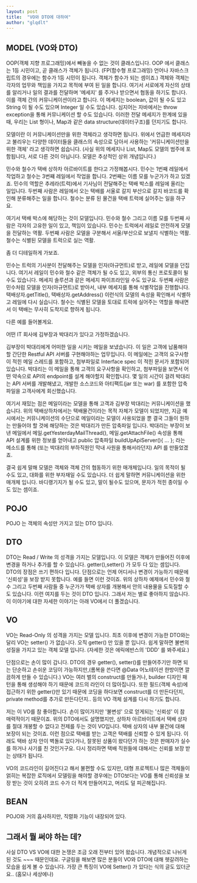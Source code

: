 ```yaml
---
layout: post
title:  "VO와 DTO에 대하여"
author: "glqdlt"
---
```

## MODEL (VO와 DTO)

OOP(객체 지향 프로그래밍)에서 빼놓을 수 없는 것이 클래스입니다. 
OOP 에서 클래스는 1등 시민이고, 곧 클래스가 객체가 됩니다. (FP(함수형 프로그래밍) 언어나 자바스크립트의 경우에는 함수가 1등 시민이 됩니다. 객체가 함수가 되는 셈이죠.)
객체와 객체는 각자의 업무와 책임을 가지고 목적에 부여 된 일을 합니다.
여기서 서로에게 자신의 상태를 알리거나 일의 결과를 전달하며 '메세지' 를 주거나 받으면서 협동을 하기도 합니다. 이를 객체 간의 커뮤니케이션이라고 합니다.
이 메세지는 boolean, 값이 될 수도 있고 String 이 될 수도 있으며 Integer 일 수도 있습니다. 심지어는 자바에서는 throw exception을 통해 커뮤니케이션 할 수도 있습니다.
이러한 전달 메세지가 한계에 있을 때, 우리는 List 형이나, Map과 같은 data structure(데이터구조)를 던지기도 합니다.

모델이란 이 커뮤니케이션만을 위한 객체라고 생각하면 됩니다.
위에서 언급한 메세지라고 불리우는 다양한 데이터들을 클래스의 속성으로 담아서 사용하는 '커뮤니케이션만을 위한 객체' 라고 생각하면 쉽습니다.
(사실 위의 메세지나 List, Map도 모델의 범주에 포함됩니다, 서로 다른 것이 아닙니다. 모델은 추상적인 상위 개념입니다.)

민수와 철수가 택배 상하차 아르바이트를 한다고 가정해봅시다.
민수는 1번째 레일에서 작업하고 철수는 3번쨰 레일에서 작업을 합니다. 2번째는 이름 모를 누군가가 하고 있겠죠.
민수의 역할은 추레라(트럭)에서 기사님이 전달해주는 택배 박스를 레일에 올리는 일입니다.
두번째 사람은 레일에서 오는 택배를 서울로 갈지 부산으로 갈지 바코드를 확인해 분류해주는 일을 합니다.
철수는 분류 된 물건을 택배 트럭에 실어주는 일을 하구요.

여기서 택배 박스에 해당하는 것이 모델입니다.
민수와 철수 그리고 이름 모를 두번째 사람은 각자의 고유한 일이 있고, 책임이 있습니다.
민수는 트럭에서 레일로 안전하게 모델을 전달하는 역활.
두번째 사람은 모델을 구분해서 서울/부산으로 보낼지 식별하는 역활.
철수는 식별된 모델을 트럭으로 실는 역활.

좀 더 디테일하게 가보죠.

민수는 트럭의 기사분이 전달해주는 모델을 인자(아규먼트)로 받고, 레일에 모델을 던집니다.
여기서 레일이 민수와 철수 같은 객체가 될 수도 있고, 외부의 통신 프로토콜이 될 수도 있습니다. 메세지 솔루션과 같은 메세지 파이프라인일 수도 있구요.
두번째 사람은 민수처럼 모델을 인자(아규먼트)로 받아서, 내부 메세지를 통해 식별작업을 진행합니다.
택배상자.getTitle(), 택배상자.getAddress() 이런식의 모델의 속성을 확인해서 식별하고 레일에 다시 실습니다.
철수는 식별된 모델을 토대로 트럭에 실어주는 역할을 해내면서 이 택배는 무사히 도착지로 향하게 됩니다.

다른 예를 들어볼게요.

어떤 IT 회사에 김부장과 박대리가 있다고 가정하겠습니다.

김부장이 박대리에게 어떠한 일을 시키는 메일을 보냈습니다.
이 일은 고객에 납품해야할 간단한 Restful API 서버를 구현해야하는 업무입니다.
이 메일에는 고객의 요구사항이 적힌 메일 스레드를 포함하고, 첨부파일로 Interface spec 이 적힌 문서가 포함되어 있습니다.
박대리는 이 메일을 통해 고객의 요구사항을 확인하고, 첨부파일을 보면서 어떤 약속으로 API의 endpoint를 설계 해야할지 확인합니다.
몇 일의 시간이 걸려 박대리는 API 서버를 개발해냈고, 개발한 소스코드와 아티팩트(jar 또는 war) 를 포함한 압축파일을 고객사에게 회신했습니다.

여기서 재밌는 점은 메일이라는 모델을 통해 고객과 김부장 박대리는 커뮤니케이션을 했습니다.
위의 택배상하차에서는 택배물건이라는 목적 자체가 모델이 되었지만, 지금 예시에서는 커뮤니케이션의 수단으로 메일이라는 모델이 사용되었을 뿐
결국 그들이 원하는 만들어야 할 것에 해당하는 것은 박대리가 만든 압축파일 입니다.
박대리는 부장이 보낸 메일에서 메일.getYesterdayMailThread(), 메일.getAttachFile() 속성을 통해 API 설계를 위한 정보를 얻어내고
public 압축파일 buildUpApiServer(){ ... }; 라는 메소드를 통해 (또는 박대리의 부하직원인 막내 사원을 통해서라던지) API 를 만들었겠죠. 

결국 쉽게 말해 모델은 객체와 객체 간의 협동하기 위한 매개체입니다. 일의 목적이 될 수도 있고, 대화를 위한 부자재일 수도 있습니다.
더 쉽게 말하면 커뮤니케이션을 위한 매개체 입니다. 바디랭기지가 될 수도 있고, 말이 될수도 있으며, 문자가 적힌 종이일 수도 있는 셈이죠.





## POJO

POJO 는 객체의 속성만 가지고 있는 DTO 입니다.


## DTO

DTO는 Read / Write 의 성격을 가지는 모델입니다.
이 모델은 객체가 만들어진 이후에 변경을 하거나 추가를 할 수 있습니다.
getter(),setter() 가 모두 다 있는 셈입니다.
DTO의 장점은 쓰기 편하다 입니다.
단점으로는 언제 어디서나 변경이 가능하기 때문에 '신뢰성'을 보장 받지 못합니다.
예를 들면 이런 것이죠.
위의 상하차 예제에서 민수와 철수 그리고 두번째 사람들 중 누군가가 택배 상자를 개봉해서 안의 내용물을 도둑질할 수도 있습니다.
이런 여지를 두는 것이 DTO 입니다. 그래서 저는 별로 좋아하지 않습니다. 이 이야기에 대한 자세한 이야기는 아래 VO에서 더 풀겠습니다.

## VO

VO는 Read-Only 의 성격을 가지는 모델 입니다. 
최초 이후에 변경이 가능한 DTO와는 달리 VO는 setter() 가 없습니다. 오직 getter() 만 있을 뿐 입니다. 
쉽게 말하면 불변의 성질을 가지고 있는 객체 모델 입니다. (자세한 것은 에릭에반스의 'DDD' 를 봐주세요.)

단점으로는 손이 많이 갑니다.
DTO의 경우 getter(), setter()를 만들어주기만 하면 되는 단순하고 손쉬운 코딩이 가능하지만,(롬복을 쓴다면 @Data 어노테이션 한방이면 깔끔하게 만들 수 있습니다.)
VO는 여러 벌의 construct를 만들거나, builder 디자인 패턴을 통해 생성해야 하기 때문에 코드의 라인이 더 많아집니다.
또한 필드(객체 속성)에 접근하기 위한 getter()만 있기 때문에 코딩을 하다보면 construct를 더 만든다던지, private method를 추가로 만든다던지.. 등의 VO 객체 설계를 다시 하기도 합니다.

저는 이 VO를 참 좋아합니다. 손이 많이가지만 '불변성' 으로 얻게되는 '신뢰성' 이 참 매력적이기 때문이죠.
위의 DTO에서도 설명했지만, 상하차 아르바이트에서 택배 상자를 절대 개봉할 수 없다고 전제를 두는 것이 VO입니다.
택배 상자의 내부 물건에 대해 보장이 되는 것이죠. 이런 점으로 택배를 받는 고객은 택배를 신뢰할 수 있게 됩니다. 이래도 택바 상자 안이 벽돌로 있다거나, 잘못된 상품이 왔다던가 하는 것은 판매자가 실수를 하거나 사기를 친 것인거구요.
다시 정리하면 택배 직원들에 대해서는 신뢰를 보장 받는 상태가 됩니다.

VO의 코드라인이 길어진다고 해서 불편할 수도 있지만, 대형 프로젝트나 많은 객체들이 얽히는 복잡한 로직에서 모델링을 해야할 경우에는 DTO보다는 VO를 통해 신뢰성을 보장 받는 것이 오히려 코드 수가 더 적게 만들어지고, 머리도 덜 피곤해집니다.



## BEAN

POJO와 거의 흡사하지만, 직렬화 기능이 내장되어 있다. 

## 그래서 뭘 써야 하는 데?

사실 DTO VS VO에 대한 논쟁은 조금 오래 전부터 있어 왔습니다. 개념적으로 나뉘게 된 것도 ~~~ 때문인데요.
구글링을 해보면 많은 분들이 VO와 DTO에 대해 헷갈려하는 모습을 쉽게 볼 수 있습니다. 가장 큰 특징이 VO에 Setter() 가 있다는 식의 글도 있더군요.. (홈모나 세상에나)